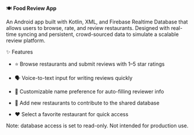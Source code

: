 🍽️ **Food Review App**

An Android app built with Kotlin, XML, and Firebase Realtime Database that allows users to browse, rate, and review restaurants. Designed with real-time syncing and persistent, crowd-sourced data to simulate a scalable review platform.

✨ Features

- ⭐ Browse restaurants and submit reviews with 1–5 star ratings

- 🗣️ Voice-to-text input for writing reviews quickly

- 🧾 Customizable name preference for auto-filling reviewer info

- 🍴 Add new restaurants to contribute to the shared database

- ❤️ Select a favorite restaurant for quick access


Note: database access is set to read-only. Not intended for production use.
